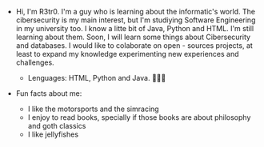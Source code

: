 -  Hi, I'm R3tr0. I'm a guy who is learning about the informatic's world. The cibersecurity is my main interest, but I'm studiying Software Engineering in my university too.
   I know a litte bit of Java, Python and HTML. I'm still learning about them. Soon, I will learn some things about Cibersecurity and databases. I would like to colaborate on open - sources projects, at least to expand my knowledge experimenting new experiences and challenges.
   - Lenguages:
     HTML, Python and Java. 🧑🏻‍💻
     
- Fun facts about me:
  - I like the motorsports and the simracing
  - I enjoy to read books, specially if those books are about philosophy and goth classics
  - I like jellyfishes
       

